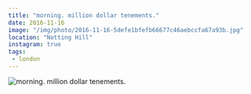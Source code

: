 ```yaml
---
title: "morning. million dollar tenements."
date: 2016-11-16
image: "/img/photo/2016-11-16-5defe1bfefb66677c46aebccfa67a93b.jpg"
location: "Notting Hill"
instagram: true
tags:
 - london
---
```


![morning. million dollar tenements.](/img/photo/2016-11-16-5defe1bfefb66677c46aebccfa67a93b.jpg)
